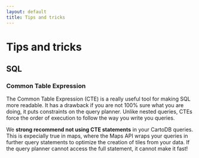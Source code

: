 ```yaml
---
layout: default
title: Tips and tricks
---
```


# Tips and tricks



## SQL

### Common Table Expression

The Common Table Expression (CTE) is a really useful tool for making SQL more readable. It has a drawback if you are not 100% sure what you are doing, it puts constraints on the query planner. Unlike nested queries, CTEs force the order of execution to follow the way you write you queries. 

We **strong recommend not using CTE statements** in your CartoDB queries. This is expecially true in maps, where the Maps API wraps your queries in further query statements to optimize the creation of tiles from your data. If the query planner cannot access the full statement, it cannot make it fast! 